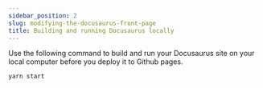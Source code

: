 ```yaml
---
sidebar_position: 2
slug: modifying-the-docusaurus-front-page
title: Building and running Docusaurus locally
---
```


Use the following command to build and run your Docusaurus site on your local computer before you deploy it to Github pages.

```bash
yarn start
